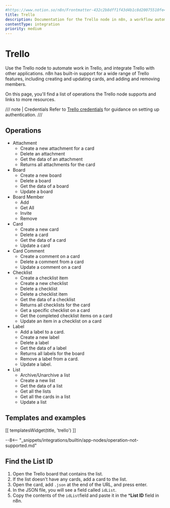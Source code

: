 ```yaml
---
#https://www.notion.so/n8n/Frontmatter-432c2b8dff1f43d4b1c8d20075510fe4
title: Trello
description: Documentation for the Trello node in n8n, a workflow automation platform. Includes details of operations and configuration, and links to examples and credentials information.
contentType: integration
priority: medium
---
```


# Trello

Use the Trello node to automate work in Trello, and integrate Trello with other applications. n8n has built-in support for a wide range of Trello features, including creating and updating cards, and adding and removing members. 

On this page, you'll find a list of operations the Trello node supports and links to more resources.

/// note | Credentials
Refer to [Trello credentials](/integrations/builtin/credentials/trello/) for guidance on setting up authentication. 
///

## Operations

* Attachment
    * Create a new attachment for a card
    * Delete an attachment
    * Get the data of an attachment
    * Returns all attachments for the card
* Board
    * Create a new board
    * Delete a board
    * Get the data of a board
    * Update a board
* Board Member
    * Add
    * Get All
    * Invite
    * Remove
* Card
    * Create a new card
    * Delete a card
    * Get the data of a card
    * Update a card
* Card Comment
    * Create a comment on a card
    * Delete a comment from a card
    * Update a comment on a card
* Checklist
    * Create a checklist item
    * Create a new checklist
    * Delete a checklist
    * Delete a checklist item
    * Get the data of a checklist
    * Returns all checklists for the card
    * Get a specific checklist on a card
    * Get the completed checklist items on a card
    * Update an item in a checklist on a card
* Label
    * Add a label to a card.
    * Create a new label
    * Delete a label
    * Get the data of a label
    * Returns all labels for the board
    * Remove a label from a card.
    * Update a label.
* List
    * Archive/Unarchive a list
    * Create a new list
    * Get the data of a list
    * Get all the lists
    * Get all the cards in a list
    * Update a list

## Templates and examples

<!-- see https://www.notion.so/n8n/Pull-in-templates-for-the-integrations-pages-37c716837b804d30a33b47475f6e3780 -->
[[ templatesWidget(title, 'trello') ]]

--8<-- "_snippets/integrations/builtin/app-nodes/operation-not-supported.md"

## Find the List ID

1. Open the Trello board that contains the list.
2. If the list doesn't have any cards, add a card to the list.
3. Open the card, add `.json` at the end of the URL, and press enter.
4. In the JSON file, you will see a field called `idList`.
5. Copy the contents of the `idList`field and paste it in the ***List ID** field in n8n.






